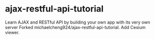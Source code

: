 # ajax-restful-api-tutorial
Learn AJAX and RESTful API by building your own app with its very own server
Forked michaelcheng924/ajax-restful-api-tutorial.
Add Cesium viewer.
